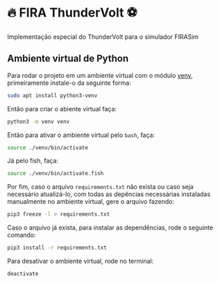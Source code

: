 # 🔥 FIRA ThunderVolt ⚽

Implementação especial do ThunderVolt para o simulador FIRASim

## Ambiente virtual de Python

Para rodar o projeto em um ambiente virtual com o módulo [venv](https://docs.python.org/pt-br/3/library/venv.html#module-venv), primeiramente instale-o da seguinte forma:

```bash
sudo apt install python3-venv
```

Então para criar o abiente virtual faça:

```bash
python3 -m venv venv
```

Então para ativar o ambiente virtual pelo `bash`, faça:

```bash
source ./venv/bin/activate
```

Já pelo fish, faça:

```bash
source ./venv/bin/activate.fish
```

Por fim, caso o arquivo `requirements.txt` não exista ou caso seja necessário atualizá-lo, com todas as depências necessárias instaladas manualmente no ambiente virtual, gere o arquivo fazendo:

```bash
pip3 freeze -l > requirements.txt
```

Caso o arquivo  já exista, para instalar as dependências, rode o seguinte comando:

```bash
pip3 install -r requirements.txt
```

Para desativar o ambiente virtual, rode no terminal:

```bash
deactivate
```